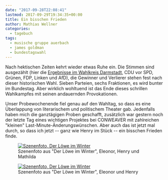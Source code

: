 ```yaml
---
date: "2017-09-28T22:08:41"
lastmod: 2017-09-29T19:34:35+00:00
title: Ein bisschen Frieden
author: Mathias Wellner
categories:
  - tagebuch
tags:
  - musische gruppe auerbach
  - james goldman
  - bundestagswahl
---
```

Nach hektischen Zeiten kehrt wieder etwas Ruhe ein. Die Stimmen sind ausgezählt (hier die [Ergebnisse im Wahlkreis Darmstadt](https://www.welt.de/politik/bundestagswahl/article168296878/Ergebnis-und-Wahlsieger-im-Wahlkreis-186.html), CDU vor SPD, Grünen, FDP, Linken und AfD), die Gewinner und Verlierer stehen fest nach dieser historischen Wahl. Sieben Parteien, sechs Fraktionen, es wird bunter im Bundestag. Aber wirklich wohltuend ist das Ende dieses schrillen Wahlkampfes mit seinen andauernden Provokationen. 

<!--more-->

Unser Probewochenende fiel genau auf den Wahltag, so dass es eine Überlappung von literarischem und politischem Theater gab. Jedenfalls haben mich die ganztägigen Proben geschafft, zusätzlich war gestern noch der letzte Tag eines wichtigen Projektes bei CONWEAVER mit zahlreichen "kleinen" Last-Minute-Änderungswünschen. Aber auch das ist jetzt mal durch, so dass ich jetzt -- ganz wie Henry im Stück -- ein bisschen Frieden finde.

<figure>
  <a href="https://www.flickr.com/photos/mwellner/37329777792" title="Szenenfoto, Der Löwe im Winter">
    <img srcset="https://farm5.staticflickr.com/4470/37329777792_4067ba28c7_n.jpg 320w, https://farm5.staticflickr.com/4470/37329777792_4067ba28c7_z.jpg 640w, https://farm5.staticflickr.com/4470/37329777792_4067ba28c7_c.jpg 800w, https://farm5.staticflickr.com/4470/37329777792_884a680563_h.jpg 1600w, https://farm5.staticflickr.com/4470/37329777792_a03fa02f72_k.jpg 2048w" src="https://farm5.staticflickr.com/4470/37329777792_4067ba28c7_b.jpg" title="Szenenfoto, Der Löwe im Winter">
  </a>
  <figcaption>Szenenfoto aus "Der Löwe im Winter", Eleonor, Henry und Mathilda</figcaption>
</figure>

<figure>
  <a href="https://www.flickr.com/photos/mwellner/37359531431" title="Szenenfoto, Der Löwe im Winter">
    <img srcset="https://farm5.staticflickr.com/4334/37359531431_5cfb59f087_n.jpg 320w, https://farm5.staticflickr.com/4334/37359531431_5cfb59f087_z.jpg 640w, https://farm5.staticflickr.com/4334/37359531431_5cfb59f087_c.jpg 800w, https://farm5.staticflickr.com/4334/37359531431_d08bbb2e75_h.jpg 1600w, https://farm5.staticflickr.com/4334/37359531431_ade4b56411_k.jpg 2048w" src="https://farm5.staticflickr.com/4334/37359531431_5cfb59f087_b.jpg" title="Szenenfoto, Der Löwe im Winter">
  </a>
  <figcaption>Szenenfoto aus "Der Löwe im Winter", Eleonor und Henry</figcaption>
</figure>
